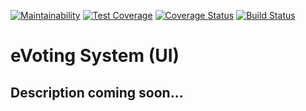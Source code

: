 [![Maintainability](https://api.codeclimate.com/v1/badges/830b756ee3fe509cbe7f/maintainability)](https://codeclimate.com/github/niomwungeri-fabrice/e-voting-ui/maintainability)
[![Test Coverage](https://api.codeclimate.com/v1/badges/830b756ee3fe509cbe7f/test_coverage)](https://codeclimate.com/github/niomwungeri-fabrice/e-voting-ui/test_coverage)
[![Coverage Status](https://coveralls.io/repos/github/niomwungeri-fabrice/e-voting-ui/badge.svg?branch=master)](https://coveralls.io/github/niomwungeri-fabrice/e-voting-ui?branch=master)
[![Build Status](https://travis-ci.com/niomwungeri-fabrice/e-voting-ui.svg?branch=master)](https://travis-ci.com/niomwungeri-fabrice/e-voting-ui)

# eVoting System (UI)

## Description coming soon...